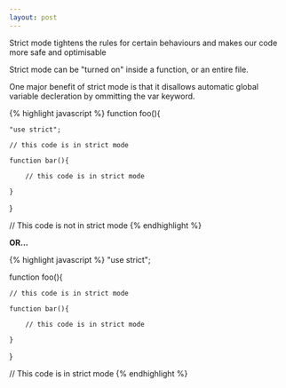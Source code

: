 ```yaml
---
layout: post
---
```


Strict mode tightens the rules for certain behaviours and makes our code more safe and optimisable

Strict mode can be "turned on" inside a function, or an entire file.

One major benefit of strict mode is that it disallows automatic global variable decleration by ommitting the var keyword.

{% highlight javascript %}
function foo(){

	"use strict";

	// this code is in strict mode

	function bar(){

		// this code is in strict mode

	}

}

// This code is not in strict mode
{% endhighlight %}

**OR...**

{% highlight javascript %}
"use strict";

function foo(){

	// this code is in strict mode

	function bar(){

		// this code is in strict mode

	}

}

// This code is in strict mode
{% endhighlight %}
